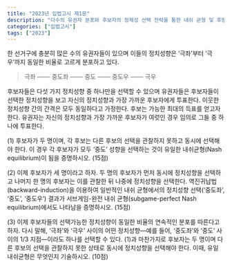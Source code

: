 ```yaml
---
title: "2023년 입법고시 제1문"
description: "다수의 유권자 분포와 후보자의 정체성 선택 전략을 통한 내쉬 균형 및 후방귀납법 분석 문제"
categories: ["입법고시"]
tags: ["2023"]
---
```


한 선거구에 충분히 많은 수의 유권자들이 있으며 이들의 정치성향은 ‘극좌’부터 ‘극우’까지 동일한 비율로 고르게 분포하고 있다.

> 극좌 ─── 중도좌 ─── 중도 ─── 중도우 ─── 극우


후보자들은 다섯 가지 정치성향 중 하나만을 선택할 수 있으며 유권자들은 후보자들이 선택한 정치성향을 보고 자신의 정치성향과 가장 가까운 후보자에게 투표한다. 이웃한 정치성향 간의 간격은 모두 동일하다고 가정한다. 후보는 가능한 최대의 득표를 얻고자 한다. 유권자는 자신의 정치성향과 가장 가까운 후보자가 여럿인 경우 임의로 그들 중 하나에 투표한다.

(1) 후보자가 두 명이며, 각 후보는 다른 후보의 선택을 관찰하지 못하고 동시에 선택해야 한다. 이 경우 각 후보자가 모두 ‘중도’ 성향을 선택하는 것이 유일한 내쉬균형(Nash equilibrium)이 됨을 증명하시오. (15점)

(2) 이제 후보자가 세 명이라고 하자. 두 명의 후보자가 먼저 동시에 정치성향을 선택하고 나머지 한 명의 후보자는 이를 관찰한 뒤 나중에 정치성향을 선택한다. 역진귀납법(backward-induction)을 이용하여 일반적인 내쉬 균형에서의 정치성향 선택(‘중도좌’, ‘중도’, ‘중도우’) 결과가 서브게임-완전 내쉬 균형(subgame-perfect Nash equilibrium)에서도 나타남을 증명하시오. (15점)

(3) 이제 후보자들의 선택가능한 정치성향이 동일한 비율의 연속적인 분포를 따른다고 하자. 다시 말해, ‘극좌’와 ‘극우’ 사이의 어떤 정치성향―예를 들어, ‘중도좌’와 ‘중도’ 사이의 $1/3$ 지점―이라도 하나를 선택할 수 있다. (1)과 마찬가지로 후보자는 두 명이며 다른 후보의 선택을 관찰하지 못한 상태로 동시에 정치성향을 선택해야 한다. 이때, 유일 내쉬균형은 무엇인지 기술하시오. (10점)
